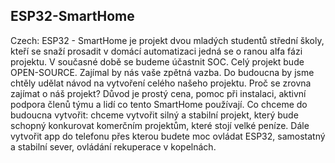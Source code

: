 ## ESP32-SmartHome
Czech:
ESP32 - SmartHome je projekt dvou mladých studentů střední školy, kteří se snaží prosadit v domácí automatizaci  jedná se o ranou alfa fázi projektu. V současné době se budeme účastnit SOC. Celý projekt bude OPEN-SOURCE. Zajímal by nás vaše zpětná vazba. Do budoucna by jsme chtěly udělat návod na vytvoření celého našeho projektu. Proč se zrovna zajímat o náš projekt? Důvod je prostý cena, pomoc při instalaci, aktivní podpora členů týmu a lidí co tento SmartHome používají.
Co chceme do budoucna vytvořit: chceme vytvořit silný a stabilní projekt, který bude schopný konkurovat komerčním projektům, které stojí velké peníze. Dále vytvořit app do telefonu přes kterou budete moc ovládat ESP32, samostatný a stabilní sever, ovládání rekuperace v kopelnách.
